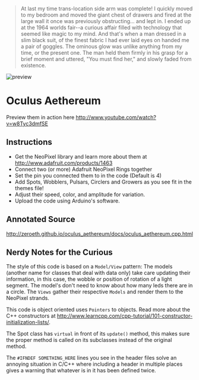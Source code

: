 > At last my time trans-location side arm was complete! I quickly moved to my bedroom and moved the giant chest of drawers and fired at the large wall it once was previously obstructing... and lept in. I ended up at the 1964 worlds fair--a curious affair filled with technology that seemed like magic to my mind. And that's when a man dressed in a slim black suit, of the finest fabric I had ever laid eyes on handed me a pair of goggles. The ominous glow was unlike anything from my time, or the present one. The man held them firmly in his grasp for a brief moment and uttered, "You must find her," and slowly faded from existence.

![preview](https://raw.github.com/zeroeth/oculus_aethereum/master/preview.jpg)

Oculus Aethereum
================

Preview them in action here http://www.youtube.com/watch?v=w8Tyc3dmfSE


Instructions
------------

* Get the NeoPixel library and learn more about them at http://www.adafruit.com/products/1463
* Connect two (or more) Adafruit NeoPixel Rings together
* Set the pin you connected them to in the code (Default is 4)
* Add Spots, Wobblers, Pulsars, Circlers and Growers as you see fit in the themes file!
* Adjust their speed, color, and amplitude for variation.
* Upload the code using Arduino's software.


Annotated Source
----------------

http://zeroeth.github.io/oculus_aethereum/docs/oculus_aethereum.cpp.html


Nerdy Notes for the Curious
---------------------------

The style of this code is based on a `Model/View` pattern: The models (another name for classes that deal with data only) take care updating their information, in this case, the wobble or position of rotation of a light segment. The model's don't need to know about how many leds there are in a circle. The `Views` gather their respective `Models` and render them to the NeoPixel strands.

This code is object oriented uses `Pointers` to objects. Read more about the C++ constructors at http://www.learncpp.com/cpp-tutorial/101-constructor-initialization-lists/.

The Spot class has `virtual` in front of its `update()` method, this makes sure the proper method is called on its subclasses instead of the original method.

The `#IFNDEF SOMETHING_HERE` lines you see in the header files solve an annoying situation in C/C++ where including a header in multiple places gives a warning that whatever is in it has been defined twice.
